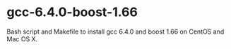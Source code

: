 # gcc-6.4.0-boost-1.66
 Bash script and Makefile to install gcc 6.4.0 and boost 1.66 on CentOS and Mac OS X. 
